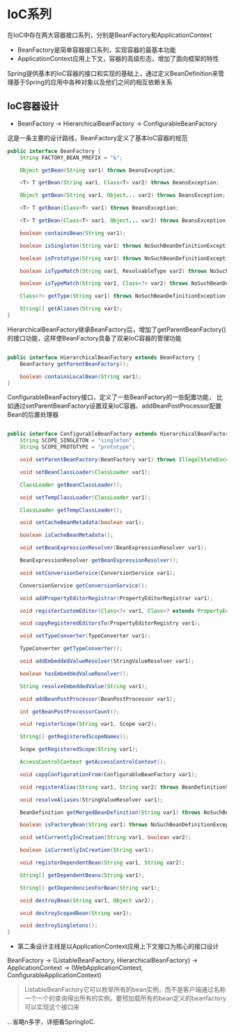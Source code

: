 # IoC系列

在IoC中存在两大容器接口系列，分别是BeanFactory和ApplicationContext

* BeanFactory是简单容器接口系列，实现容器的最基本功能
* ApplicationContext应用上下文，容器的高级形态，增加了面向框架的特性

Spring提供基本的IoC容器的接口和实现的基础上，通过定义BeanDefinition来管理基于Spring的应用中各种对象以及他们之间的相互依赖关系

## IoC容器设计

* BeanFactory -> HierarchicalBeanFactory -> ConfigurableBeanFactory

这是一条主要的设计路线，BeanFactory定义了基本IoC容器的规范

```java
public interface BeanFactory {
    String FACTORY_BEAN_PREFIX = "&";

    Object getBean(String var1) throws BeansException;

    <T> T getBean(String var1, Class<T> var2) throws BeansException;

    Object getBean(String var1, Object... var2) throws BeansException;

    <T> T getBean(Class<T> var1) throws BeansException;

    <T> T getBean(Class<T> var1, Object... var2) throws BeansException;

    boolean containsBean(String var1);

    boolean isSingleton(String var1) throws NoSuchBeanDefinitionException;

    boolean isPrototype(String var1) throws NoSuchBeanDefinitionException;

    boolean isTypeMatch(String var1, ResolvableType var2) throws NoSuchBeanDefinitionException;

    boolean isTypeMatch(String var1, Class<?> var2) throws NoSuchBeanDefinitionException;

    Class<?> getType(String var1) throws NoSuchBeanDefinitionException;

    String[] getAliases(String var1);
}
```

HierarchicalBeanFactory继承BeanFactory后，增加了getParentBeanFactory()的接口功能，这样使BeanFactory具备了双亲IoC容器的管理功能

```java

public interface HierarchicalBeanFactory extends BeanFactory {
    BeanFactory getParentBeanFactory();

    boolean containsLocalBean(String var1);
}
```

ConfigurableBeanFactory接口，定义了一些BeanFactory的一些配置功能，
比如通过setParentBeanFactory设置双亲IoC容器、addBeanPostProcessor配置Bean的后置处理器

```java

public interface ConfigurableBeanFactory extends HierarchicalBeanFactory, SingletonBeanRegistry {
    String SCOPE_SINGLETON = "singleton";
    String SCOPE_PROTOTYPE = "prototype";

    void setParentBeanFactory(BeanFactory var1) throws IllegalStateException;

    void setBeanClassLoader(ClassLoader var1);

    ClassLoader getBeanClassLoader();

    void setTempClassLoader(ClassLoader var1);

    ClassLoader getTempClassLoader();

    void setCacheBeanMetadata(boolean var1);

    boolean isCacheBeanMetadata();

    void setBeanExpressionResolver(BeanExpressionResolver var1);

    BeanExpressionResolver getBeanExpressionResolver();

    void setConversionService(ConversionService var1);

    ConversionService getConversionService();

    void addPropertyEditorRegistrar(PropertyEditorRegistrar var1);

    void registerCustomEditor(Class<?> var1, Class<? extends PropertyEditor> var2);

    void copyRegisteredEditorsTo(PropertyEditorRegistry var1);

    void setTypeConverter(TypeConverter var1);

    TypeConverter getTypeConverter();

    void addEmbeddedValueResolver(StringValueResolver var1);

    boolean hasEmbeddedValueResolver();

    String resolveEmbeddedValue(String var1);

    void addBeanPostProcessor(BeanPostProcessor var1);

    int getBeanPostProcessorCount();

    void registerScope(String var1, Scope var2);

    String[] getRegisteredScopeNames();

    Scope getRegisteredScope(String var1);

    AccessControlContext getAccessControlContext();

    void copyConfigurationFrom(ConfigurableBeanFactory var1);

    void registerAlias(String var1, String var2) throws BeanDefinitionStoreException;

    void resolveAliases(StringValueResolver var1);

    BeanDefinition getMergedBeanDefinition(String var1) throws NoSuchBeanDefinitionException;

    boolean isFactoryBean(String var1) throws NoSuchBeanDefinitionException;

    void setCurrentlyInCreation(String var1, boolean var2);

    boolean isCurrentlyInCreation(String var1);

    void registerDependentBean(String var1, String var2);

    String[] getDependentBeans(String var1);

    String[] getDependenciesForBean(String var1);

    void destroyBean(String var1, Object var2);

    void destroyScopedBean(String var1);

    void destroySingletons();
}
```

* 第二条设计主线是以ApplicationContext应用上下文接口为核心的接口设计

BeanFactory -> (ListableBeanFactory, HierarchicalBeanFactory) -> ApplicationContext -> (WebApplicationContext, ConfigurableApplicationContext)

> ListableBeanFactory它可以枚举所有的bean实例，而不是客户端通过名称一个一个的查询得出所有的实例。要预加载所有的bean定义的beanfactory可以实现这个接口来

...省略n多字，详细看SpringIoC.